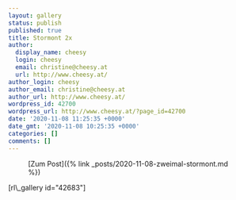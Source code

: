 ```yaml
---
layout: gallery
status: publish
published: true
title: Stormont 2x
author:
  display_name: cheesy
  login: cheesy
  email: christine@cheesy.at
  url: http://www.cheesy.at/
author_login: cheesy
author_email: christine@cheesy.at
author_url: http://www.cheesy.at/
wordpress_id: 42700
wordpress_url: http://www.cheesy.at/?page_id=42700
date: '2020-11-08 11:25:35 +0000'
date_gmt: '2020-11-08 10:25:35 +0000'
categories: []
comments: []
---
```

<!-- wp:core-embed/wordpress {"url":"http://www.cheesy.at/2020/11/zweimal-stormont/","type":"rich","providerNameSlug":"cheesy-at","className":""} -->
<figure class="wp-block-embed-wordpress wp-block-embed is-type-rich is-provider-cheesy-at">
<div class="wp-block-embed__wrapper">
[Zum Post]({% link _posts/2020-11-08-zweimal-stormont.md %})
</div>
</figure>
<!-- /wp:core-embed/wordpress -->
<!-- wp:paragraph -->
[rl\_gallery id="42683"]
<!-- /wp:paragraph -->
